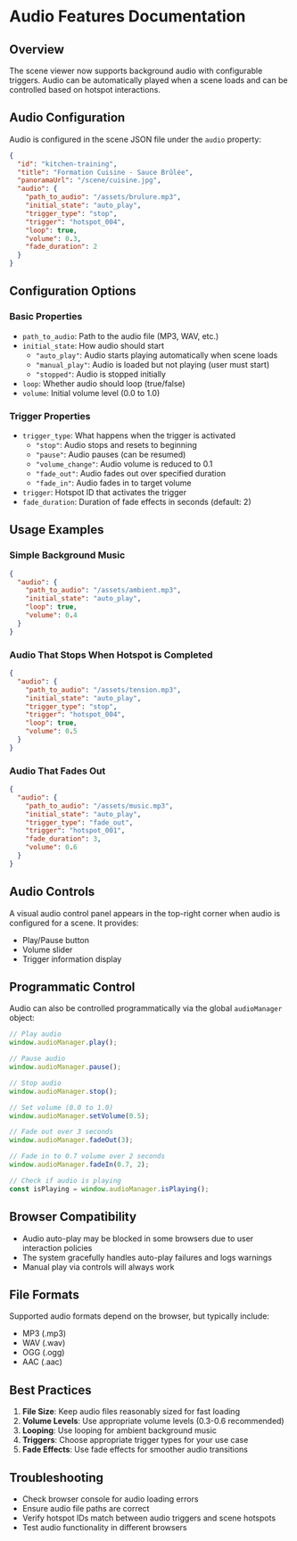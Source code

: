 # Audio Features Documentation

## Overview

The scene viewer now supports background audio with configurable triggers. Audio can be automatically played when a scene loads and can be controlled based on hotspot interactions.

## Audio Configuration

Audio is configured in the scene JSON file under the `audio` property:

```json
{
  "id": "kitchen-training",
  "title": "Formation Cuisine - Sauce Brûlée",
  "panoramaUrl": "/scene/cuisine.jpg",
  "audio": {
    "path_to_audio": "/assets/brulure.mp3",
    "initial_state": "auto_play",
    "trigger_type": "stop",
    "trigger": "hotspot_004",
    "loop": true,
    "volume": 0.3,
    "fade_duration": 2
  }
}
```

## Configuration Options

### Basic Properties
- `path_to_audio`: Path to the audio file (MP3, WAV, etc.)
- `initial_state`: How audio should start
  - `"auto_play"`: Audio starts playing automatically when scene loads
  - `"manual_play"`: Audio is loaded but not playing (user must start)
  - `"stopped"`: Audio is stopped initially
- `loop`: Whether audio should loop (true/false)
- `volume`: Initial volume level (0.0 to 1.0)

### Trigger Properties
- `trigger_type`: What happens when the trigger is activated
  - `"stop"`: Audio stops and resets to beginning
  - `"pause"`: Audio pauses (can be resumed)
  - `"volume_change"`: Audio volume is reduced to 0.1
  - `"fade_out"`: Audio fades out over specified duration
  - `"fade_in"`: Audio fades in to target volume
- `trigger`: Hotspot ID that activates the trigger
- `fade_duration`: Duration of fade effects in seconds (default: 2)

## Usage Examples

### Simple Background Music
```json
{
  "audio": {
    "path_to_audio": "/assets/ambient.mp3",
    "initial_state": "auto_play",
    "loop": true,
    "volume": 0.4
  }
}
```

### Audio That Stops When Hotspot is Completed
```json
{
  "audio": {
    "path_to_audio": "/assets/tension.mp3",
    "initial_state": "auto_play",
    "trigger_type": "stop",
    "trigger": "hotspot_004",
    "loop": true,
    "volume": 0.5
  }
}
```

### Audio That Fades Out
```json
{
  "audio": {
    "path_to_audio": "/assets/music.mp3",
    "initial_state": "auto_play",
    "trigger_type": "fade_out",
    "trigger": "hotspot_001",
    "fade_duration": 3,
    "volume": 0.6
  }
}
```

## Audio Controls

A visual audio control panel appears in the top-right corner when audio is configured for a scene. It provides:

- Play/Pause button
- Volume slider
- Trigger information display

## Programmatic Control

Audio can also be controlled programmatically via the global `audioManager` object:

```javascript
// Play audio
window.audioManager.play();

// Pause audio
window.audioManager.pause();

// Stop audio
window.audioManager.stop();

// Set volume (0.0 to 1.0)
window.audioManager.setVolume(0.5);

// Fade out over 3 seconds
window.audioManager.fadeOut(3);

// Fade in to 0.7 volume over 2 seconds
window.audioManager.fadeIn(0.7, 2);

// Check if audio is playing
const isPlaying = window.audioManager.isPlaying();
```

## Browser Compatibility

- Audio auto-play may be blocked in some browsers due to user interaction policies
- The system gracefully handles auto-play failures and logs warnings
- Manual play via controls will always work

## File Formats

Supported audio formats depend on the browser, but typically include:
- MP3 (.mp3)
- WAV (.wav)
- OGG (.ogg)
- AAC (.aac)

## Best Practices

1. **File Size**: Keep audio files reasonably sized for fast loading
2. **Volume Levels**: Use appropriate volume levels (0.3-0.6 recommended)
3. **Looping**: Use looping for ambient background music
4. **Triggers**: Choose appropriate trigger types for your use case
5. **Fade Effects**: Use fade effects for smoother audio transitions

## Troubleshooting

- Check browser console for audio loading errors
- Ensure audio file paths are correct
- Verify hotspot IDs match between audio triggers and scene hotspots
- Test audio functionality in different browsers 